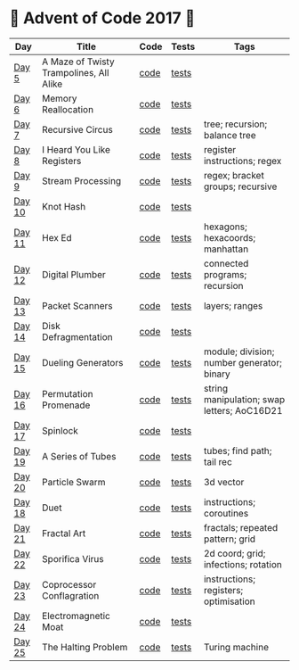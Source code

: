 # 🎅 Advent of Code 2017 🤶

| Day  | Title | Code | Tests | Tags |
| ---- | ----- | ---- | ----- | ---- |
| [Day 5](https://adventofcode.com/2017/day/5)   | A Maze of Twisty Trampolines, All Alike  | [code](day05/Day5.kt)  | [tests](../../../test/kotlin/aoc2017/day05/Day5KtTest.kt)  | |
| [Day 6](https://adventofcode.com/2017/day/6)   | Memory Reallocation                      | [code](day06/Day6.kt)  | [tests](../../../test/kotlin/aoc2017/day06/Day6KtTest.kt)  | |
| [Day 7](https://adventofcode.com/2017/day/7)   | Recursive Circus                         | [code](day07/Day7.kt)  | [tests](../../../test/kotlin/aoc2017/day07/Day7KtTest.kt)  | tree; recursion; balance tree               |
| [Day 8](https://adventofcode.com/2017/day/8)   | I Heard You Like Registers               | [code](day08/Day8.kt)  | [tests](../../../test/kotlin/aoc2017/day08/Day8KtTest.kt)  | register instructions; regex                |
| [Day 9](https://adventofcode.com/2017/day/9)   | Stream Processing                        | [code](day09/Day9.kt)  | [tests](../../../test/kotlin/aoc2017/day09/Day9KtTest.kt)  | regex; bracket groups; recursive            |
| [Day 10](https://adventofcode.com/2017/day/10) | Knot Hash                                | [code](day10/Day10.kt) | [tests](../../../test/kotlin/aoc2017/day10/Day10KtTest.kt) | |
| [Day 11](https://adventofcode.com/2017/day/11) | Hex Ed                                   | [code](day11/Day11.kt) | [tests](../../../test/kotlin/aoc2017/day11/Day11KtTest.kt) | hexagons; hexacoords; manhattan             |
| [Day 12](https://adventofcode.com/2017/day/12) | Digital Plumber                          | [code](day12/Day12.kt) | [tests](../../../test/kotlin/aoc2017/day12/Day12KtTest.kt) | connected programs; recursion               |
| [Day 13](https://adventofcode.com/2017/day/13) | Packet Scanners                          | [code](day13/Day13.kt) | [tests](../../../test/kotlin/aoc2017/day13/Day13KtTest.kt) | layers; ranges                              |
| [Day 14](https://adventofcode.com/2017/day/14) | Disk Defragmentation                     | [code](day14/Day14.kt) | [tests](../../../test/kotlin/aoc2017/day14/Day14KtTest.kt) | |
| [Day 15](https://adventofcode.com/2017/day/15) | Dueling Generators                       | [code](day15/Day15.kt) | [tests](../../../test/kotlin/aoc2017/day15/Day15KtTest.kt) | module; division; number generator; binary  |
| [Day 16](https://adventofcode.com/2017/day/16) | Permutation Promenade                    | [code](day16/Day16.kt) | [tests](../../../test/kotlin/aoc2017/day16/Day16KtTest.kt) | string manipulation; swap letters; AoC16D21 |
| [Day 17](https://adventofcode.com/2017/day/17) | Spinlock                                 | [code](day17/Day17.kt) | [tests](../../../test/kotlin/aoc2017/day17/Day17KtTest.kt) | |
| [Day 19](https://adventofcode.com/2017/day/19) | A Series of Tubes                        | [code](day19/Day19.kt) | [tests](../../../test/kotlin/aoc2017/day19/Day19KtTest.kt) | tubes; find path; tail rec                  |
| [Day 20](https://adventofcode.com/2017/day/20) | Particle Swarm                           | [code](day20/Day20.kt) | [tests](../../../test/kotlin/aoc2017/day20/Day20KtTest.kt) | 3d vector                                   |
| [Day 18](https://adventofcode.com/2017/day/18) | Duet                                     | [code](day18/Day18.kt) | [tests](../../../test/kotlin/aoc2017/day18/Day18KtTest.kt) | instructions; coroutines |
| [Day 21](https://adventofcode.com/2017/day/21) | Fractal Art                              | [code](day21/Day21.kt) | [tests](../../../test/kotlin/aoc2017/day21/Day21KtTest.kt) | fractals; repeated pattern; grid            |
| [Day 22](https://adventofcode.com/2017/day/22) | Sporifica Virus                          | [code](day22/Day22.kt) | [tests](../../../test/kotlin/aoc2017/day22/Day22KtTest.kt) | 2d coord; grid; infections; rotation        |
| [Day 23](https://adventofcode.com/2017/day/23) | Coprocessor Conflagration                | [code](day23/Day23.kt) | [tests](../../../test/kotlin/aoc2017/day23/Day23KtTest.kt) | instructions; registers; optimisation       |
| [Day 24](https://adventofcode.com/2017/day/24) | Electromagnetic Moat                     | [code](day24/Day24.kt) | [tests](../../../test/kotlin/aoc2017/day24/Day24KtTest.kt) | |
| [Day 25](https://adventofcode.com/2017/day/25) | The Halting Problem                      | [code](day25/Day25.kt) | [tests](../../../test/kotlin/aoc2017/day25/Day25KtTest.kt) | Turing machine                              |
